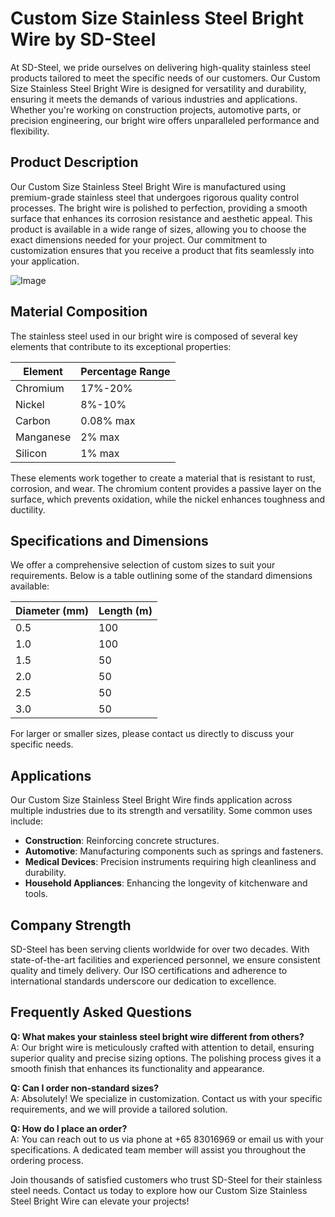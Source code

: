 # Custom Size Stainless Steel Bright Wire by SD-Steel

At SD-Steel, we pride ourselves on delivering high-quality stainless steel products tailored to meet the specific needs of our customers. Our Custom Size Stainless Steel Bright Wire is designed for versatility and durability, ensuring it meets the demands of various industries and applications. Whether you're working on construction projects, automotive parts, or precision engineering, our bright wire offers unparalleled performance and flexibility.

## Product Description

Our Custom Size Stainless Steel Bright Wire is manufactured using premium-grade stainless steel that undergoes rigorous quality control processes. The bright wire is polished to perfection, providing a smooth surface that enhances its corrosion resistance and aesthetic appeal. This product is available in a wide range of sizes, allowing you to choose the exact dimensions needed for your project. Our commitment to customization ensures that you receive a product that fits seamlessly into your application.

![Image](https://github.com/user-attachments/assets/2567258e-e124-4816-932d-1809bd27ef0b)

## Material Composition

The stainless steel used in our bright wire is composed of several key elements that contribute to its exceptional properties:

| Element       | Percentage Range |
|---------------|------------------|
| Chromium      | 17%-20%          |
| Nickel         | 8%-10%           |
| Carbon         | 0.08% max        |
| Manganese     | 2% max           |
| Silicon       | 1% max           |

These elements work together to create a material that is resistant to rust, corrosion, and wear. The chromium content provides a passive layer on the surface, which prevents oxidation, while the nickel enhances toughness and ductility.

## Specifications and Dimensions

We offer a comprehensive selection of custom sizes to suit your requirements. Below is a table outlining some of the standard dimensions available:

| Diameter (mm) | Length (m)   |
|---------------|--------------|
| 0.5           | 100          |
| 1.0           | 100          |
| 1.5           | 50           |
| 2.0           | 50           |
| 2.5           | 50           |
| 3.0           | 50           |

For larger or smaller sizes, please contact us directly to discuss your specific needs.

## Applications

Our Custom Size Stainless Steel Bright Wire finds application across multiple industries due to its strength and versatility. Some common uses include:

- **Construction**: Reinforcing concrete structures.
- **Automotive**: Manufacturing components such as springs and fasteners.
- **Medical Devices**: Precision instruments requiring high cleanliness and durability.
- **Household Appliances**: Enhancing the longevity of kitchenware and tools.

## Company Strength

SD-Steel has been serving clients worldwide for over two decades. With state-of-the-art facilities and experienced personnel, we ensure consistent quality and timely delivery. Our ISO certifications and adherence to international standards underscore our dedication to excellence.

## Frequently Asked Questions

**Q: What makes your stainless steel bright wire different from others?**  
A: Our bright wire is meticulously crafted with attention to detail, ensuring superior quality and precise sizing options. The polishing process gives it a smooth finish that enhances its functionality and appearance.

**Q: Can I order non-standard sizes?**  
A: Absolutely! We specialize in customization. Contact us with your specific requirements, and we will provide a tailored solution.

**Q: How do I place an order?**  
A: You can reach out to us via phone at +65 83016969 or email us with your specifications. A dedicated team member will assist you throughout the ordering process.

Join thousands of satisfied customers who trust SD-Steel for their stainless steel needs. Contact us today to explore how our Custom Size Stainless Steel Bright Wire can elevate your projects!